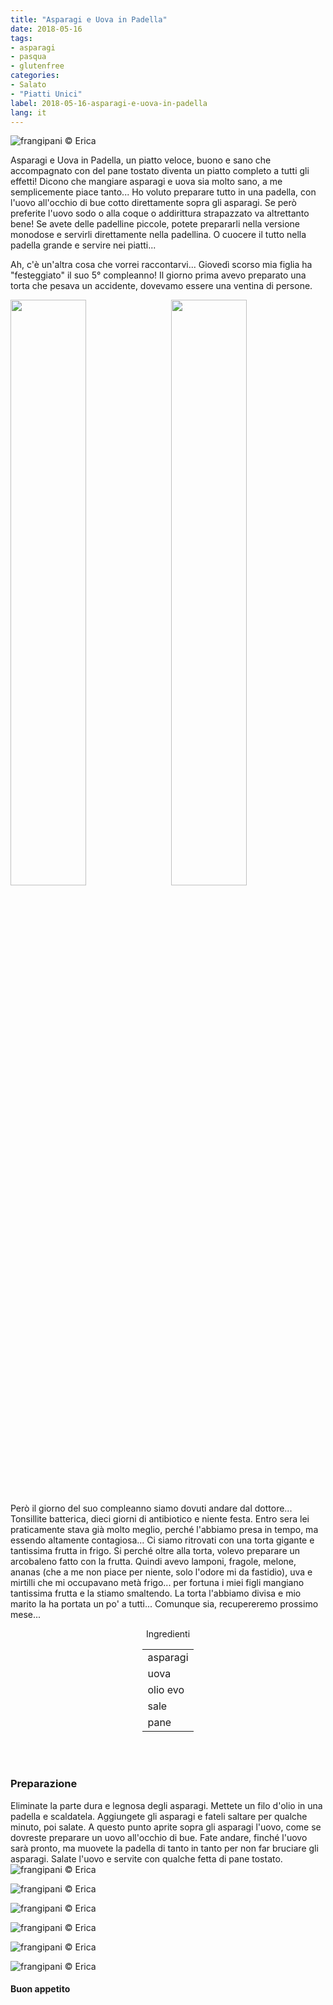 ```yaml
---
title: "Asparagi e Uova in Padella"
date: 2018-05-16
tags:
- asparagi
- pasqua
- glutenfree
categories:
- Salato
- "Piatti Unici"
label: 2018-05-16-asparagi-e-uova-in-padella
lang: it
---
```

![](header.jpg "frangipani © Erica")

Asparagi e Uova in Padella, un piatto veloce, buono e sano che accompagnato con del pane tostato diventa un piatto completo a tutti gli effetti! Dicono che mangiare asparagi e uova sia molto sano, a me semplicemente piace tanto... Ho voluto preparare tutto in una padella, con l'uovo all'occhio di bue cotto direttamente sopra gli asparagi. Se però preferite l'uovo sodo o alla coque o addirittura strapazzato va altrettanto bene! Se avete delle padelline piccole, potete prepararli nella versione monodose e servirli direttamente nella padellina. O cuocere il tutto nella padella grande e servire nei piatti... 

Ah, c'è un'altra cosa che vorrei raccontarvi... Giovedì scorso mia figlia ha "festeggiato" il suo 5° compleanno! Il giorno prima avevo preparato una torta che pesava un accidente, dovevamo essere una ventina di persone. 
<p>
  <div style="width: 100%; margin-bottom: 0">
    <img style="float: left; width: 49%; margin-right: 1%" src="tortagaia.jpg" alt="" title="frangipani © Erica" />
    <img style="float: left; width: 49%; margin-left: 1%" src="tortagaia_dentro.jpg" alt="" title="frangipani © Erica" />
    <div style="clear: both"></div>
  </div>
</p>

Però il giorno del suo compleanno siamo dovuti andare dal dottore... Tonsillite batterica, dieci giorni di antibiotico e niente festa. Entro sera lei praticamente stava già molto meglio, perché l'abbiamo presa in tempo, ma essendo altamente contagiosa... Ci siamo ritrovati con una torta gigante e tantissima frutta in frigo. Si perché oltre alla torta, volevo preparare un arcobaleno fatto con la frutta. Quindi avevo lamponi, fragole, melone, ananas (che a me non piace per niente, solo l'odore mi da fastidio), uva e mirtilli che mi occupavano metà frigo... per fortuna i miei figli mangiano tantissima frutta e la stiamo smaltendo. La torta l'abbiamo divisa e mio marito la ha portata un po' a tutti... Comunque sia, recupereremo prossimo mese...

<div id="wrapper" style="text-align: center">
  <div id="yourdiv" style="display: inline-block;">
    <div class="ingredients">
      <div class="ingredients-title">Ingredienti</div>
      <table>
        <tbody>
          <tr>
            <td>asparagi</td>
          </tr>
          <tr>
            <td>uova</td>
          </tr>
          <tr>
            <td>olio evo</td>
          </tr>
          <tr>
            <td>sale</td>
          </tr>
          <tr>
            <td>pane</td>
          </tr>
        </tbody>
      </table>
      <br></br>
    </div>
  </div>
</div>


<h3>
  <font color="grey">
    <i class="fa fa-cogs"></i>
  </font> Preparazione
</h3>

Eliminate la parte dura e legnosa degli asparagi. Mettete un filo d'olio in una padella e scaldatela. Aggiungete gli asparagi e fateli saltare per qualche minuto, poi salate. A questo punto aprite sopra gli asparagi l'uovo, come se dovreste preparare un uovo all'occhio di bue. Fate andare, finché l'uovo sarà pronto, ma muovete la padella di tanto in tanto per non far bruciare gli asparagi. Salate l'uovo e servite con qualche fetta di pane tostato.
![](risultato1.jpg "frangipani © Erica")

![](risultato2.jpg "frangipani © Erica")

![](risultato3.jpg "frangipani © Erica")

![](risultato4.jpg "frangipani © Erica")

![](risultato5.jpg "frangipani © Erica")

![](risultato6.jpg "frangipani © Erica")

<h4>Buon appetito
  <font color="red">
    <i class="fa fa-smile-o"></i>
  </font>
</h4>
